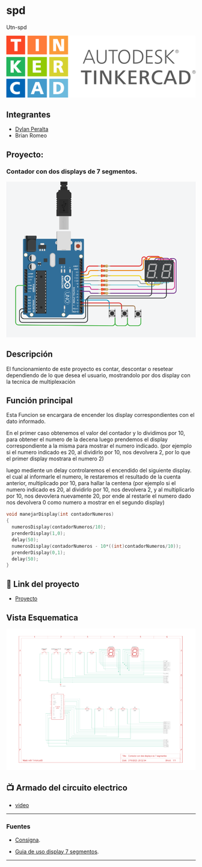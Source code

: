 # spd
Utn-spd

![Tinkercad](./img/Logo-tinkercad-wordmark.svg.png)


## Integrantes 
- [Dylan Peralta](https://github.com/Dylan-Peralta/Spd-1H/)
- Brian Romeo

## Proyecto: 
### Contador con dos displays de 7 segmentos.
![Proyecto](./img/Contador.png)


## Descripción
El funcionamiento de este proyecto es contar, descontar o resetear dependiendo de lo que desea el usuario, mostrandolo por dos display con la tecnica de multiplexación

## Función principal
Esta Funcion se encargara de encender los display correspondientes con el dato informado.

En el primer caso obtenemos el valor del contador y lo dividimos por 10, para obtener el numero de la decena
luego prendemos el display correspondiente a la misma para mostrar el numero indicado. 
(por ejemplo si el numero indicado es 20, al dividirlo por 10, nos devolvera 2, por lo que el primer display mostrara el numero 2)

luego mediente un delay controlaremos el encendido del siguiente display.
el cual al informarle el numero, le restaremos el resultado de la cuenta anterior, multiplicado por 10, para hallar la centena
(por ejemplo si el numero indicado es 20, al dividirlo por 10, nos devolvera 2, y al multiplicarlo por 10, nos devovlera nuevamente 20,
por ende al restarle el numero dado nos devolvera 0 como numero a mostrar en el segundo display)


~~~ C (lenguaje en el que esta escrito)
void manejarDisplay(int contadorNumeros)
{
  numerosDisplay(contadorNumeros/10); 
  prenderDisplay(1,0);
  delay(50);
  numerosDisplay(contadorNumeros - 10*((int)contadorNumeros/10)); 
  prenderDisplay(0,1);
  delay(50);
}
~~~

## :robot: Link del proyecto
- [Proyecto](https://www.tinkercad.com/things/4o4MSXtLEbl)

## Vista Esquematica 
![Vista Esquematica](./img/vista-esquematica.PNG)
 
## :tv: Armado del circuito electrico
- [video](https://www.youtube.com/watch?v=jq-v3suBJPo)

---
### Fuentes
- [Consigna](https://drive.google.com/file/d/1UTj8HBPnR7vM235m1BswtL_SMnmYe8nO/view).

- [Guia de uso display 7 segmentos](https://www.youtube.com/watch?v=_Ry7mtURGDE&t=1917s).

---

